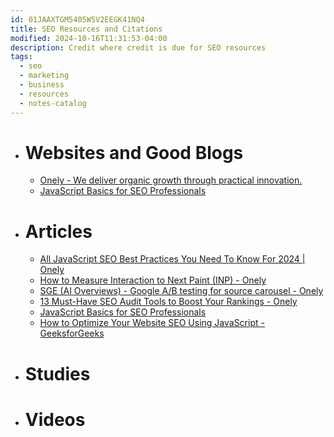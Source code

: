 ```yaml
---
id: 01JAAXTGM5405W5V2EEGK41NQ4
title: SEO Resources and Citations
modified: 2024-10-16T11:31:53-04:00
description: Credit where credit is due for SEO resources
tags:
  - seo
  - marketing
  - business
  - resources
  - notes-catalog
---
```

- # Websites and Good Blogs
	- [Onely - We deliver organic growth through practical innovation.](https://www.onely.com)
	- [JavaScript Basics for SEO Professionals](https://www.searchenginejournal.com/)

- # Articles
	- [All JavaScript SEO Best Practices You Need To Know For 2024 | Onely](https://www.onely.com/blog/ultimate-guide-javascript-seo/)
	- [How to Measure Interaction to Next Paint (INP) - Onely](https://www.onely.com/blog/how-to-measure-inp/)
	- [SGE (AI Overviews) - Google A/B testing for source carousel - Onely](https://www.onely.com/blog/sge-news-google-is-likely-conducting-a-b-testing-for-carousels/)
	- [13 Must-Have SEO Audit Tools to Boost Your Rankings - Onely](https://www.onely.com/blog/must-have-seo-audit-tools/)
	- [JavaScript Basics for SEO Professionals](https://www.searchenginejournal.com/javascript-101-seo/373769/)
	- [How to Optimize Your Website SEO Using JavaScript - GeeksforGeeks](https://www.geeksforgeeks.org/how-to-optimize-your-website-seo-using-javascript/)

- # Studies

- # Videos 
